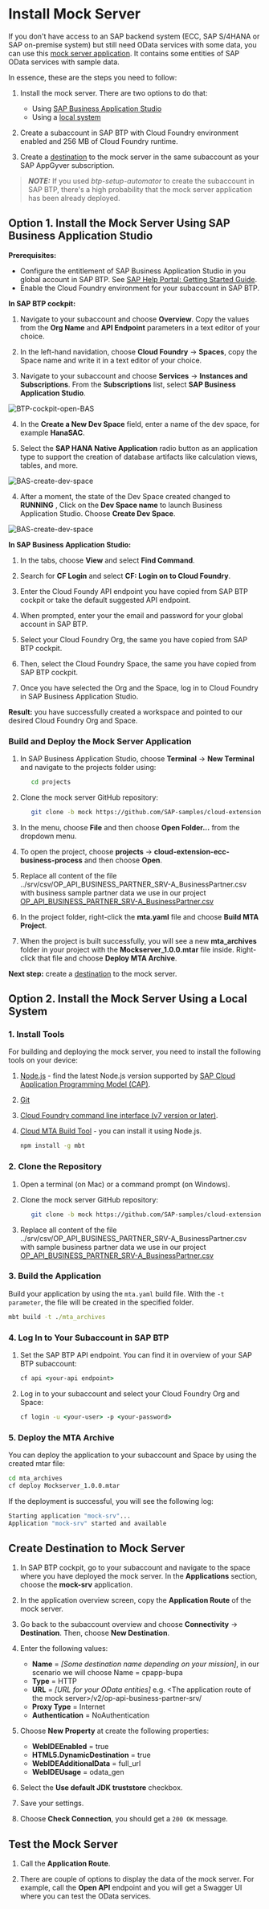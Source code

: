 # Install Mock Server

If you don't have access to an SAP backend system (ECC, SAP S/4HANA or SAP on-premise system) but still need OData services with some data, you can use this [mock server application](https://github.com/SAP-samples/cloud-extension-ecc-business-process/blob/mock/README.md). It contains some entities of SAP OData services with sample data.

In essence, these are the steps you need to follow:
1. Install the mock server. There are two options to do that:
   * Using [SAP Business Application Studio](#option-1-install-the-mock-server-using-sap-business-application-studio)
   * Using a [local system](#option-2-install-the-mock-server-using-a-local-system)

2. Create a subaccount in SAP BTP with Cloud Foundry environment enabled and 256 MB of Cloud Foundry runtime.

3. Create a [destination](#create-destination-to-mock-server) to the mock server in the same subaccount as your SAP AppGyver subscription.

> **_NOTE:_** If you used *btp-setup-automator* to create the subaccount in SAP BTP, there's a high probability that the mock server application has been already deployed. 

## Option 1. Install the Mock Server Using SAP Business Application Studio

**Prerequisites:** 
* Configure the entitlement of SAP Business Application Studio in you global account in SAP BTP. See [SAP Help Portal: Getting Started Guide](https://help.sap.com/docs/SAP%20Business%20Application%20Studio/9d1db9835307451daa8c930fbd9ab264/19611ddbe82f4bf2b493283e0ed602e5.html?locale=en-US).
* Enable the Cloud Foundry environment for your subaccount in SAP BTP.

**In SAP BTP cockpit:**
1. Navigate to your subaccount and choose **Overview**. Copy the values from the **Org Name** and **API Endpoint** parameters in a text editor of your choice.

2. In the left-hand navidation, choose **Cloud Foundry** &rarr; **Spaces**, copy the Space name and write it in a text editor of your choice.

3.  Navigate to your subaccount and choose **Services** &rarr; **Instances and Subscriptions**. From the **Subscriptions** list, select **SAP Business Application Studio**.

![BTP-cockpit-open-BAS](./images/BTP-cockpit-open-BAS.jpg)

4. In the **Create a New Dev Space** field, enter a name of the dev space, for example **HanaSAC**.

5. Select the **SAP HANA Native Application** radio button as an application type to support the creation of database artifacts like calculation views, tables, and more.

![BAS-create-dev-space](./images/BAS-create-dev-space.jpg)

4. After a moment, the state of the Dev Space created changed to **RUNNING** , Click on the **Dev Space name** to launch Business Application Studio. Choose **Create Dev Space**.

![BAS-create-dev-space](./images/BAS-Access-dev-space.jpg)

**In SAP Business Application Studio:**
1. In the tabs, choose **View** and select **Find Command**.

2. Search for **CF Login** and select **CF: Login on to Cloud Foundry**.

3. Enter the Cloud Foundy API endpoint you have copied from SAP BTP cockpit or take the default suggested API endpoint.

4. When prompted, enter your the email and password for your global account in SAP BTP.

5. Select your Cloud Foundry Org, the same you have copied from SAP BTP cockpit. 

6. Then, select the Cloud Foundry Space, the same you have copied from SAP BTP cockpit. 

7. Once you have selected the Org and the Space, log in to Cloud Foundry in SAP Business Application Studio.

**Result:** you have successfully created a workspace and pointed to our desired Cloud Foundry Org and Space.

### Build and Deploy the Mock Server Application

1. In SAP Business Application Studio, choose **Terminal** &rarr; **New Terminal** and navigate to the projects folder using:

   ```bash
      cd projects
   ```

2. Clone the mock server GitHub repository:

   ```bash
      git clone -b mock https://github.com/SAP-samples/cloud-extension-ecc-business-process.git
   ```

3. In the menu, choose **File** and then choose **Open Folder...** from the dropdown menu.

4. To open the project, choose **projects** &rarr; **cloud-extension-ecc-business-process** and then choose **Open**.

5. Replace all content of the file ../srv/csv/OP_API_BUSINESS_PARTNER_SRV-A_BusinessPartner.csv with business sample partner data we use in our project   [OP_API_BUSINESS_PARTNER_SRV-A_BusinessPartner.csv](./OP_API_BUSINESS_PARTNER_SRV-A_BusinessPartner.csv)

6. In the project folder, right-click the **mta.yaml** file and choose **Build MTA Project**.

7. When the project is built successfully, you will see a new **mta_archives** folder in your project with the **Mockserver_1.0.0.mtar** file inside. Right-click that file and choose **Deploy MTA Archive**.

**Next step:** create a [destination](#create-destination-to-mock-server) to the mock server.

## Option 2. Install the Mock Server Using a Local System

### 1. Install Tools
For building and deploying the mock server, you need to install the following tools on your device:

1.  [Node.js](https://nodejs.org/en/download/) - find the latest Node.js version supported by [SAP Cloud Application Programming Model (CAP)](https://cap.cloud.sap/docs/advanced/troubleshooting#node-version).
2. [Git](https://github.com/git-guides/install-git)
3. [Cloud Foundry command line interface (v7 version or later)](https://github.com/cloudfoundry/cli/wiki/V7-CLI-Installation-Guide).
4. [Cloud MTA Build Tool](https://sap.github.io/cloud-mta-build-tool/) - you can install it using Node.js.

     ```cmd
     npm install -g mbt
     ```

### 2. Clone the Repository

1. Open a terminal (on Mac) or a command prompt (on Windows).

2. Clone the mock server GitHub repository:

   ```bash
      git clone -b mock https://github.com/SAP-samples/cloud-extension-ecc-business-process.git
   ```
3. Replace all content of the file ../srv/csv/OP_API_BUSINESS_PARTNER_SRV-A_BusinessPartner.csv with sample business partner data we use in our project   [OP_API_BUSINESS_PARTNER_SRV-A_BusinessPartner.csv](./OP_API_BUSINESS_PARTNER_SRV-A_BusinessPartner.csv)   

### 3. Build the Application

Build your application by using the `mta.yaml` build file. With the `-t parameter`, the file will be created in the specified folder.

   ```cmd
   mbt build -t ./mta_archives

   ```
   
### 4. Log In to Your Subaccount in SAP BTP

1. Set the SAP BTP API endpoint. You can find it in overview of your SAP BTP subaccount:

    ```cmd
    cf api <your-api endpoint>
    ```

2. Log in to your subaccount and select your Cloud Foundry Org and Space:

   ```cmd
   cf login -u <your-user> -p <your-password>
   ```

### 5. Deploy the MTA Archive

You can deploy the application to your subaccount and Space by using the created mtar file:

   ```cmd
   cd mta_archives
   cf deploy Mockserver_1.0.0.mtar
   ```

If the deployment is successful, you will see the following log:

   ```cmd
   Starting application "mock-srv"...
   Application "mock-srv" started and available
   ```

## Create Destination to Mock Server

1. In SAP BTP cockpit, go to your subaccount and navigate to the space where you have deployed the mock server. In the **Applications** section, choose the **mock-srv** application.

2. In the application overview screen, copy the **Application Route** of the mock server.

3. Go back to the subaccount overview and choose **Connectivity** &rarr; **Destination**. Then, choose **New Destination**. 
  1. Enter the following values:

      * **Name** = *[Some destination name depending on your mission]*, in our scenario we will choose Name = cpapp-bupa
      * **Type** = HTTP
      * **URL** = *[URL for your OData entities]* e.g. <The application route of the mock server\>/v2/op-api-business-partner-srv/
      * **Proxy Type** = Internet
      * **Authentication** = NoAuthentication

  2. Choose **New Property** at create the following properties:
       
      * **WebIDEEnabled** = true
      * **HTML5.DynamicDestination** = true
      * **WebIDEAdditionalData** = full_url
      * **WebIDEUsage** = odata_gen

  3. Select the **Use default JDK truststore** checkbox.

  4. Save your settings.

4. Choose **Check Connection**, you should get a `200 OK` message.

## Test the Mock Server

1. Call the **Application Route**.

2. There are couple of options to display the data of the mock server. For example, call the **Open API** endpoint and you will get a Swagger UI where you can test the OData services.
